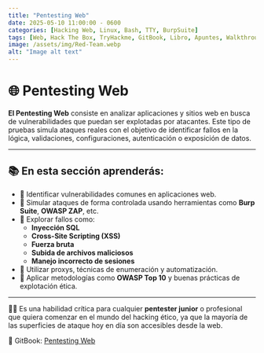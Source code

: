 ```yaml
---
title: "Pentesting Web"
date: 2025-05-10 11:00:00 - 0600
categories: [Hacking Web, Linux, Bash, TTY, BurpSuite]
tags: [Web, Hack The Box, TryHackme, GitBook, Libro, Apuntes, Walkthrough, Docker, Proxychains,Escalada de privilegios,Puertos, Estenografía, Bash, Wordpress Hacking, The Hacker Labs]
image: /assets/img/Red-Team.webp
alt: "Image alt text"
---
```

# 🌐 Pentesting Web

**El Pentesting Web** consiste en analizar aplicaciones y sitios web en busca de vulnerabilidades que puedan ser explotadas por atacantes. Este tipo de pruebas simula ataques reales con el objetivo de identificar fallos en la lógica, validaciones, configuraciones, autenticación o exposición de datos.

---

## 📚 En esta sección aprenderás:

- 🔎 Identificar vulnerabilidades comunes en aplicaciones web.
- 🧪 Simular ataques de forma controlada usando herramientas como **Burp Suite**, **OWASP ZAP**, etc.
- 💉 Explorar fallos como:
  - **Inyección SQL**
  - **Cross-Site Scripting (XSS)**
  - **Fuerza bruta**
  - **Subida de archivos maliciosos**
  - **Manejo incorrecto de sesiones**
- 🔧 Utilizar proxys, técnicas de enumeración y automatización.
- 🧠 Aplicar metodologías como **OWASP Top 10** y buenas prácticas de explotación ética.

---

🕵️‍♂️ Es una habilidad crítica para cualquier **pentester junior** o profesional que quiera comenzar en el mundo del hacking ético, ya que la mayoría de las superficies de ataque hoy en día son accesibles desde la web.

🔗 GitBook: [Pentesting Web](https://pentester-101.gitbook.io/pentestingjr)

